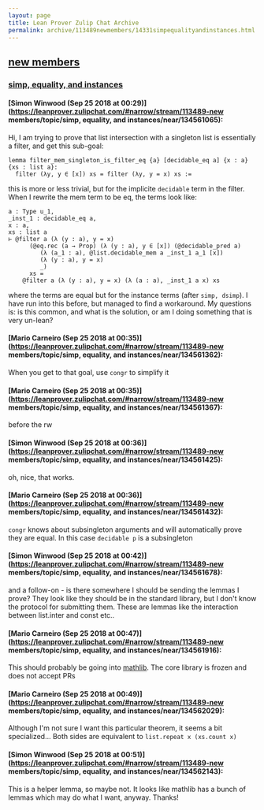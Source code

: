 ```yaml
---
layout: page
title: Lean Prover Zulip Chat Archive 
permalink: archive/113489newmembers/14331simpequalityandinstances.html
---
```


## [new members](index.html)
### [simp, equality, and instances](14331simpequalityandinstances.html)

#### [Simon Winwood (Sep 25 2018 at 00:29)](https://leanprover.zulipchat.com/#narrow/stream/113489-new members/topic/simp, equality, and instances/near/134561065):
Hi, I am trying to prove that list intersection with a singleton list is essentially a filter, and get this sub-goal:
```
lemma filter_mem_singleton_is_filter_eq {a} [decidable_eq a] {x : a} {xs : list a}:
  filter (λy, y ∈ [x]) xs = filter (λy, y = x) xs := 
```
this is more or less trivial, but for the implicite `decidable` term in the filter.  When I rewrite the mem term to be eq, the terms look like:
```
a : Type u_1,
_inst_1 : decidable_eq a,
x : a,
xs : list a
⊢ @filter a (λ (y : a), y = x)
      (@eq.rec (a → Prop) (λ (y : a), y ∈ [x]) (@decidable_pred a)
         (λ (a_1 : a), @list.decidable_mem a _inst_1 a_1 [x])
         (λ (y : a), y = x)
         _)
      xs =
    @filter a (λ (y : a), y = x) (λ (a : a), _inst_1 a x) xs
```
where the terms are equal but for the instance terms (after `simp, dsimp`).  I have run into this before, but managed to find a workaround.  My questions is: is this common, and what is the solution, or am I doing something that is very un-lean?

#### [Mario Carneiro (Sep 25 2018 at 00:35)](https://leanprover.zulipchat.com/#narrow/stream/113489-new members/topic/simp, equality, and instances/near/134561362):
When you get to that goal, use `congr` to simplify it

#### [Mario Carneiro (Sep 25 2018 at 00:35)](https://leanprover.zulipchat.com/#narrow/stream/113489-new members/topic/simp, equality, and instances/near/134561367):
before the rw

#### [Simon Winwood (Sep 25 2018 at 00:36)](https://leanprover.zulipchat.com/#narrow/stream/113489-new members/topic/simp, equality, and instances/near/134561425):
oh, nice, that works.

#### [Mario Carneiro (Sep 25 2018 at 00:36)](https://leanprover.zulipchat.com/#narrow/stream/113489-new members/topic/simp, equality, and instances/near/134561432):
`congr` knows about subsingleton arguments and will automatically prove they are equal. In this case `decidable p` is a subsingleton

#### [Simon Winwood (Sep 25 2018 at 00:42)](https://leanprover.zulipchat.com/#narrow/stream/113489-new members/topic/simp, equality, and instances/near/134561678):
and a follow-on - is there somewhere I should be sending the lemmas I prove?  They look like they should be in the standard library, but I don't know the protocol for submitting them.  These are lemmas like the interaction between list.inter and const etc..

#### [Mario Carneiro (Sep 25 2018 at 00:47)](https://leanprover.zulipchat.com/#narrow/stream/113489-new members/topic/simp, equality, and instances/near/134561916):
This should probably be going into [mathlib](https://github.com/leanprover/mathlib). The core library is frozen and does not accept PRs

#### [Mario Carneiro (Sep 25 2018 at 00:49)](https://leanprover.zulipchat.com/#narrow/stream/113489-new members/topic/simp, equality, and instances/near/134562029):
Although I'm not sure I want this particular theorem, it seems a bit specialized... Both sides are equivalent to `list.repeat x (xs.count x)`

#### [Simon Winwood (Sep 25 2018 at 00:51)](https://leanprover.zulipchat.com/#narrow/stream/113489-new members/topic/simp, equality, and instances/near/134562143):
This is a helper lemma, so maybe not.  It looks like mathlib has a bunch of lemmas which may do what I want, anyway.  Thanks!

